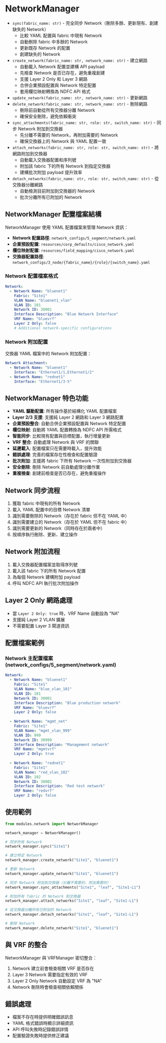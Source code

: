 # NetworkManager
- `sync(fabric_name: str)` - 完全同步 Network（刪除多餘、更新現有、創建缺失的 Network）
  - 比較 YAML 配置與 fabric 中現有 Network
  - 自動刪除 fabric 中多餘的 Network
  - 更新既存 Network 的配置
  - 創建缺失的 Network
- `create_network(fabric_name: str, network_name: str)` - 建立網路
  - 自動載入 Network 配置並建構 API payload
  - 先檢查 Network 是否已存在，避免重複創建
  - 支援 Layer 2 Only 和 Layer 3 網路
  - 合併企業預設配置與 Network 特定配置
  - 套用欄位映射轉換為 NDFC API 格式
- `update_network(fabric_name: str, network_name: str)` - 更新網路
- `delete_network(fabric_name: str, network_name: str)` - 刪除網路
  - 刪除前自動從所有交換器分離 Network
  - 確保安全刪除，避免依賴衝突
- `sync_attachments(fabric_name: str, role: str, switch_name: str)` - 同步 Network 附加到交換器
  - 先分離不需要的 Network，再附加需要的 Network
  - 確保交換器上的 Network 與 YAML 配置一致
- `attach_networks(fabric_name: str, role: str, switch_name: str)` - 將網路附加到交換器
  - 自動載入交換器配置和序列號
  - 附加該 fabric 下的所有 Network 到指定交換器
  - 建構批次附加 payload 提升效率
- `detach_networks(fabric_name: str, role: str, switch_name: str)` - 從交換器分離網路
  - 自動檢測目前附加到交換器的 Network
  - 批次分離所有已附加的 Network

## NetworkManager 配置檔案結構
NetworkManager 使用 YAML 配置檔案來管理 Network 資訊：
- **Network 配置路徑**: `network_configs/5_segment/network.yaml`
- **企業預設配置**: `resources/corp_defaults/cisco_network.yaml`
- **欄位映射配置**: `resources/field_mapping/cisco_network.yaml`
- **交換器配置路徑**: `network_configs/3_node/{fabric_name}/{role}/{switch_name}.yaml`

### Network 配置檔案格式
```yaml
Network:
  - Network Name: "bluenet1"
    Fabric: "Site1"
    VLAN Name: "bluenet1_vlan"
    VLAN ID: 101
    Network ID: 30001
    Interface Description: "Blue Network Interface"
    VRF Name: "bluevrf"
    Layer 2 Only: false
    # Additional network-specific configurations
```

### Network 附加配置
交換器 YAML 檔案中的 Network 附加配置：
```yaml
Network Attachment:
  - Network Name: "bluenet1"
    Interface: "Ethernet1/1,Ethernet1/2"
  - Network Name: "rednet1"
    Interface: "Ethernet1/3-5"
```

## NetworkManager 特色功能
- **YAML 驅動配置**: 所有操作基於結構化 YAML 配置檔案
- **Layer 2/3 支援**: 支援純 Layer 2 網路和 Layer 3 網路配置
- **企業預設整合**: 自動合併企業預設配置與 Network 特定配置
- **欄位映射**: 自動將 YAML 配置轉換為 NDFC API 所需格式
- **智能同步**: 比較現有配置與目標配置，執行增量更新
- **VRF 整合**: 自動處理 Network 與 VRF 的關聯
- **延遲載入**: 配置檔案只在需要時載入，提升效能
- **錯誤處理**: 完善的檔案存在性檢查和配置驗證
- **批次附加**: 支援將 fabric 下所有 Network 一次性附加到交換器
- **安全刪除**: 刪除 Network 前自動處理分離作業
- **重複檢查**: 創建前檢查是否已存在，避免重複操作

## Network 同步流程
1. 獲取 fabric 中現有的所有 Network
2. 載入 YAML 配置中的目標 Network 清單
3. 識別需要刪除的 Network（存在於 fabric 但不在 YAML 中）
4. 識別需要建立的 Network（存在於 YAML 但不在 fabric 中）
5. 識別需要更新的 Network（同時存在於兩者中）
6. 按順序執行刪除、更新、建立操作

## Network 附加流程
1. 載入交換器配置檔案並取得序列號
2. 載入該 fabric 下的所有 Network 配置
3. 為每個 Network 建構附加 payload
4. 呼叫 NDFC API 執行批次附加操作

## Layer 2 Only 網路處理
- 當 `Layer 2 Only: true` 時，VRF Name 自動設為 "NA"
- 支援純 Layer 2 VLAN 擴展
- 不需要配置 Layer 3 閘道資訊

## 配置檔案範例

### Network 主配置檔案 (network_configs/5_segment/network.yaml)
```yaml
Network:
  - Network Name: "bluenet1"
    Fabric: "Site1"
    VLAN Name: "blue_vlan_101"
    VLAN ID: 101
    Network ID: 30001
    Interface Description: "Blue production network"
    VRF Name: "bluevrf"
    Layer 2 Only: false
  
  - Network Name: "mgmt_net"
    Fabric: "Site1"
    VLAN Name: "mgmt_vlan_999"
    VLAN ID: 999
    Network ID: 30999
    Interface Description: "Management network"
    VRF Name: "mgmtvrf"
    Layer 2 Only: true
  
  - Network Name: "rednet1"
    Fabric: "Site1"
    VLAN Name: "red_vlan_102"
    VLAN ID: 102
    Network ID: 30002
    Interface Description: "Red test network"
    VRF Name: "redvrf"
    Layer 2 Only: false
```

## 使用範例
```python
from modules.network import NetworkManager

network_manager = NetworkManager()

# 同步所有 Network
network_manager.sync("Site1")

# 建立特定 Network
network_manager.create_network("Site1", "bluenet1")

# 更新 Network
network_manager.update_network("Site1", "bluenet1")

# 同步 Network 附加到交換器（分離不需要的，附加需要的）
network_manager.sync_attachments("Site1", "leaf", "Site1-L1")

# 附加所有 fabric 的 Network 到交換器
network_manager.attach_networks("Site1", "leaf", "Site1-L1")

# 從交換器分離所有已附加的 Network
network_manager.detach_networks("Site1", "leaf", "Site1-L1")

# 刪除 Network
network_manager.delete_network("Site1", "bluenet1")
```

## 與 VRF 的整合
NetworkManager 與 VRFManager 密切整合：
1. Network 建立前會檢查相關 VRF 是否存在
2. Layer 3 Network 需要指定有效的 VRF
3. Layer 2 Only Network 自動設定 VRF 為 "NA"
4. Network 刪除時會檢查相關依賴關係

## 錯誤處理
- 檔案不存在時提供明確錯誤訊息
- YAML 格式錯誤時顯示詳細資訊
- API 呼叫失敗時記錄錯誤詳情
- 配置驗證失敗時提供修正建議
